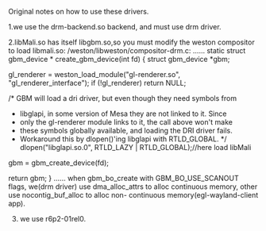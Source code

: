 Original notes on how to use these drivers. 

1.we use the drm-backend.so backend, and must use drm driver.

2.libMali.so has itself libgbm.so,so you must modify the weston compositor to load libmali.so:
  /weston/libweston/compositor-drm.c:
......
static struct gbm_device *
create_gbm_device(int fd)
{
struct gbm_device *gbm;

gl_renderer = weston_load_module("gl-renderer.so",
 "gl_renderer_interface");
if (!gl_renderer)
return NULL;

/* GBM will load a dri driver, but even though they need symbols from
 * libglapi, in some version of Mesa they are not linked to it. Since
 * only the gl-renderer module links to it, the call above won't make
 * these symbols globally available, and loading the DRI driver fails.
 * Workaround this by dlopen()'ing libglapi with RTLD_GLOBAL. */
dlopen("libglapi.so.0", RTLD_LAZY | RTLD_GLOBAL);//here load libMali

gbm = gbm_create_device(fd);

return gbm;
}
......
when gbm_bo_create with GBM_BO_USE_SCANOUT flags, we(drm driver) use dma_alloc_attrs to alloc continuous memory,  other use nocontig_buf_alloc to alloc non- continuous memory(egl-wayland-client app).

3. we use r6p2-01rel0.
